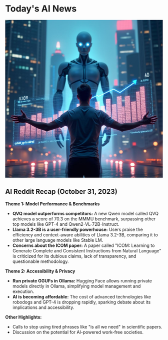 
# Today's AI News

![Todays Image](pictures/20241226_101326.png)

## AI Reddit Recap (October 31, 2023)

**Theme 1: Model Performance & Benchmarks**

* **QVQ model outperforms competitors:** A new Qwen model called QVQ achieves a score of 70.3 on the MMMU benchmark, surpassing other top models like GPT-4 and Qwen2-VL-72B-Instruct.
* **Llama 3.2-3B is a user-friendly powerhouse:** Users praise the efficiency and context-aware abilities of Llama 3.2-3B, comparing it to other large language models like Stable LM.
* **Concerns about the ICOM paper:** A paper called "ICOM: Learning to Generate Complete and Consistent Instructions from Natural Language" is criticized for its dubious claims, lack of transparency, and questionable methodology.


**Theme 2: Accessibility & Privacy**

* **Run private GGUFs in Ollama:** Hugging Face allows running private models directly in Ollama, simplifying model management and execution.
* **AI is becoming affordable:** The cost of advanced technologies like robodogs and GPT-4 is dropping rapidly, sparking debate about its implications and accessibility.


**Other Highlights:**

* Calls to stop using tired phrases like "is all we need" in scientific papers.
* Discussion on the potential for AI-powered work-free societies.
